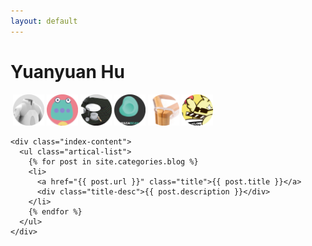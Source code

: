 ```yaml
---
layout: default
---
```


<body>
  <div class="index-wrapper">
    <div class="aside">
      <div class="info-card">
        <h1>Yuanyuan Hu</h1>
        <a href="http://hu-yuanyuan.com/Hua-Xiao-Tuo" target="_blank"><img src="/images/Project-icon-png/1_favicon.ico" alt="" width="50"/></a>
        <a href="https://huyuanyuan96.github.io/carriage-return-line-feed-new-line-end-file" target="_blank"><img src="/images/Project-icon-png/Project-icon-02.png" alt="" width="50"/></a>
        <a href="https://huyuanyuan96.github.io/carriage-return-line-feed-new-line-end-file" target="_blank"><img src="/images/Project-icon-png/Project-icon-03.png" alt="" width="50"/></a>
                <a href="https://huyuanyuan96.github.io/eating-flow" target="_blank"><img src="/images/Project-icon-png/Project-icon-04.png" alt="" width="50"/></a>
                <a href="https://huyuanyuan96.github.io/wasa-bean" target="_blank"><img src="/images/Project-icon-png/Project-icon-05.png" alt="" width="50"/></a>
                <a href="https://huyuanyuan96.github.io/carriage-return-line-feed-new-line-end-file" target="_blank"><img src="/images/Project-icon-png/Project-icon-06.png" alt="" width="50"/></a>
                <a href="https://huyuanyuan96.github.io/Ada-bird" target="_blank"><img src="/images/Project-icon-png/Project-icon-07.png" alt="" width="50"/></a>
      </div>
      <div id="particles-js"></div>
    </div>

    <div class="index-content">
      <ul class="artical-list">
        {% for post in site.categories.blog %}
        <li>
          <a href="{{ post.url }}" class="title">{{ post.title }}</a>
          <div class="title-desc">{{ post.description }}</div>
        </li>
        {% endfor %}
      </ul>
    </div>
  </div>
</body>
